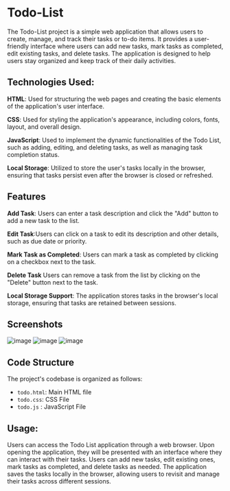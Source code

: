 # Todo-List

The Todo-List project is a simple web application that allows users to create, manage, and track their tasks or to-do items. It provides a user-friendly interface where users can add new tasks, mark tasks as completed, edit existing tasks, and delete tasks. The application is designed to help users stay organized and keep track of their daily activities.

## Technologies Used:
**HTML**: Used for structuring the web pages and creating the basic elements of the application's user interface.

**CSS**: Used for styling the application's appearance, including colors, fonts, layout, and overall design.

**JavaScript**: Used to implement the dynamic functionalities of the Todo List, such as adding, editing, and deleting tasks, as well as managing task completion status.

**Local Storage**: Utilized to store the user's tasks locally in the browser, ensuring that tasks persist even after the browser is closed or refreshed.

## Features
**Add Task**: Users can enter a task description and click the "Add" button to add a new task to the list.

**Edit Task**:Users can click on a task to edit its description and other details, such as due date or priority.

**Mark Task as Completed**: Users can mark a task as completed by clicking on a checkbox next to the task.

**Delete Task** Users can remove a task from the list by clicking on the "Delete" button next to the task.

**Local Storage Support**: The application stores tasks in the browser's local storage, ensuring that tasks are retained between sessions.

## Screenshots
![image](https://github.com/Venu7377/Todo-List/assets/86194998/03e06898-41fb-4be1-ae00-a5fa31c7e19b)
![image](https://github.com/Venu7377/Todo-List/assets/86194998/84435dcf-4d9e-489c-a701-59b5d226e87f)
![image](https://github.com/Venu7377/Todo-List/assets/86194998/7542f2ee-5a95-4304-822a-0d9c73f73fb7)

## Code Structure
The project's codebase is organized as follows:
- `todo.html`: Main HTML file
- `todo.css`: CSS File
- `todo.js` : JavaScript File
## Usage:
Users can access the Todo List application through a web browser. Upon opening the application, they will be presented with an interface where they can interact with their tasks. Users can add new tasks, edit existing ones, mark tasks as completed, and delete tasks as needed. The application saves the tasks locally in the browser, allowing users to revisit and manage their tasks across different sessions.

